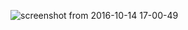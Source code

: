 ![screenshot from 2016-10-14 17-00-49](https://cloud.githubusercontent.com/assets/333780/19392143/ce967152-922f-11e6-93c7-05b01ddbbed4.png)
